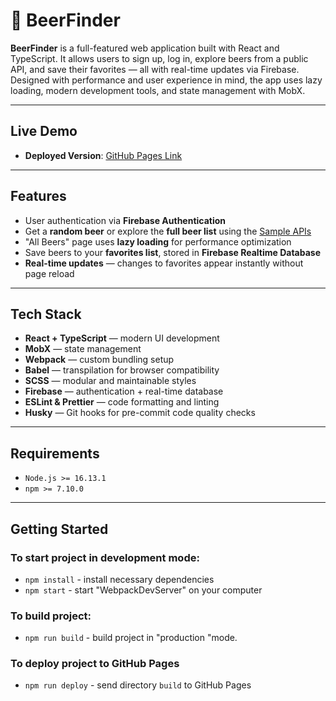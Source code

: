 # 🍺 BeerFinder

**BeerFinder** is a full-featured web application built with React and TypeScript. It allows users to sign up, log in, explore beers from a public API, and save their favorites — all with real-time updates via Firebase. Designed with performance and user experience in mind, the app uses lazy loading, modern development tools, and state management with MobX.

---

## Live Demo

- **Deployed Version**: [GitHub Pages Link](https://latyipov.github.io/beer-app/)

---

## Features

- User authentication via **Firebase Authentication**
- Get a **random beer** or explore the **full beer list** using the [Sample APIs](https://sampleapis.com/)
- "All Beers" page uses **lazy loading** for performance optimization
- Save beers to your **favorites list**, stored in **Firebase Realtime Database**
- **Real-time updates** — changes to favorites appear instantly without page reload

---

## Tech Stack

- **React + TypeScript** — modern UI development
- **MobX** — state management
- **Webpack** — custom bundling setup
- **Babel** — transpilation for browser compatibility
- **SCSS** — modular and maintainable styles
- **Firebase** — authentication + real-time database
- **ESLint & Prettier** — code formatting and linting
- **Husky** — Git hooks for pre-commit code quality checks

---

## Requirements

- `Node.js >= 16.13.1`
- `npm >= 7.10.0`

---

## Getting Started

### To start project in development mode:

- `npm install` - install necessary dependencies
- `npm start` - start "WebpackDevServer" on your computer

### To build project:

- `npm run build` - build project in "production "mode.

### To deploy project to GitHub Pages

- `npm run deploy` - send directory `build` to GitHub Pages
